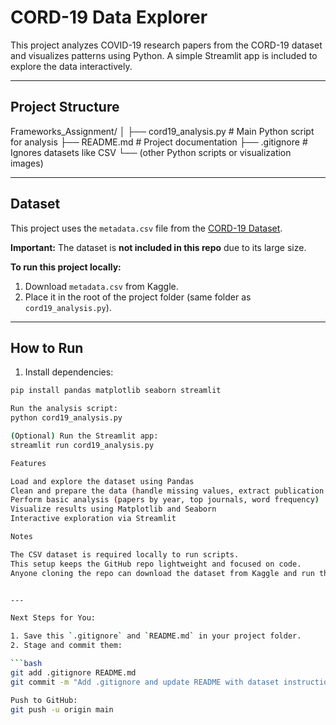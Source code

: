 # CORD-19 Data Explorer

This project analyzes COVID-19 research papers from the CORD-19 dataset and visualizes patterns using Python. A simple Streamlit app is included to explore the data interactively.

---

## Project Structure
Frameworks_Assignment/
│
├── cord19_analysis.py # Main Python script for analysis
├── README.md # Project documentation
├── .gitignore # Ignores datasets like CSV
└── (other Python scripts or visualization images)


---

## Dataset

This project uses the `metadata.csv` file from the [CORD-19 Dataset](https://www.kaggle.com/allen-institute-for-ai/CORD-19-research-challenge).  

**Important:** The dataset is **not included in this repo** due to its large size.

**To run this project locally:**
1. Download `metadata.csv` from Kaggle.
2. Place it in the root of the project folder (same folder as `cord19_analysis.py`).

---

## How to Run

1. Install dependencies:

```bash
pip install pandas matplotlib seaborn streamlit

Run the analysis script:
python cord19_analysis.py

(Optional) Run the Streamlit app:
streamlit run cord19_analysis.py

Features

Load and explore the dataset using Pandas
Clean and prepare the data (handle missing values, extract publication year, etc.)
Perform basic analysis (papers by year, top journals, word frequency)
Visualize results using Matplotlib and Seaborn
Interactive exploration via Streamlit

Notes

The CSV dataset is required locally to run scripts.
This setup keeps the GitHub repo lightweight and focused on code.
Anyone cloning the repo can download the dataset from Kaggle and run the project.


---

Next Steps for You:

1. Save this `.gitignore` and `README.md` in your project folder.  
2. Stage and commit them:

```bash
git add .gitignore README.md
git commit -m "Add .gitignore and update README with dataset instructions"

Push to GitHub:
git push -u origin main
